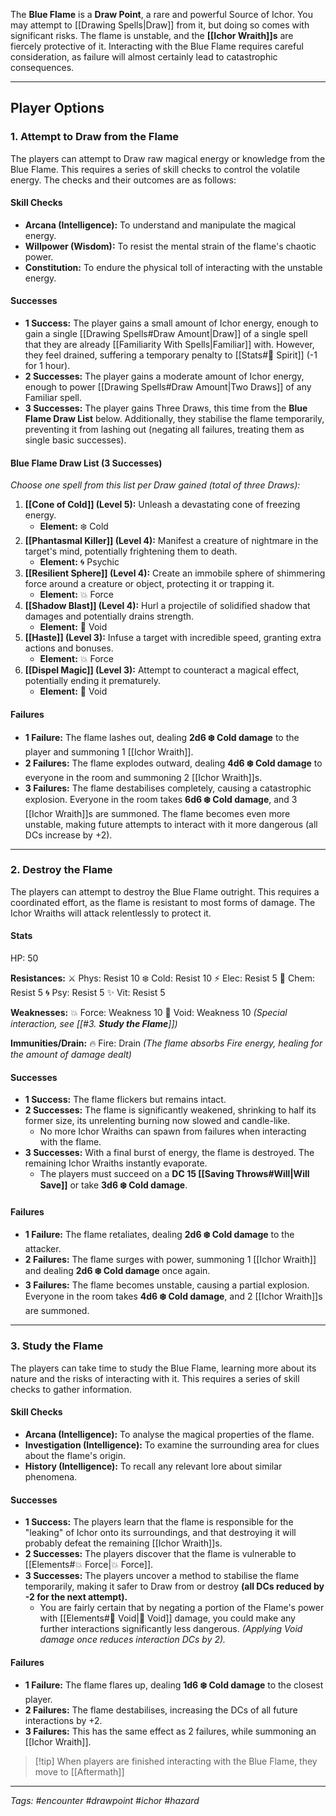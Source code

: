 The **Blue Flame** is a **Draw Point**, a rare and powerful Source of Ichor. You may attempt to [[Drawing Spells|Draw]] from it, but doing so comes with significant risks. The flame is unstable, and the **[[Ichor Wraith]]s** are fiercely protective of it. Interacting with the Blue Flame requires careful consideration, as failure will almost certainly lead to catastrophic consequences.

---

## Player Options

### 1. **Attempt to Draw from the Flame**

The players can attempt to Draw raw magical energy or knowledge from the Blue Flame. This requires a series of skill checks to control the volatile energy. The checks and their outcomes are as follows:

#### **Skill Checks**

- **Arcana (Intelligence):** To understand and manipulate the magical energy.
- **Willpower (Wisdom):** To resist the mental strain of the flame's chaotic power.
- **Constitution:** To endure the physical toll of interacting with the unstable energy.

#### **Successes**

- **1 Success:** The player gains a small amount of Ichor energy, enough to gain a single [[Drawing Spells#Draw Amount|Draw]] of a single spell that they are already [[Familiarity With Spells|Familiar]] with. However, they feel drained, suffering a temporary penalty to [[Stats#💙 Spirit]] (-1 for 1 hour).
- **2 Successes:** The player gains a moderate amount of Ichor energy, enough to power [[Drawing Spells#Draw Amount|Two Draws]] of any Familiar spell.
- **3 Successes:** The player gains Three Draws, this time from the **Blue Flame Draw List** below. Additionally, they stabilise the flame temporarily, preventing it from lashing out (negating all failures, treating them as single basic successes).

#### **Blue Flame Draw List (3 Successes)**

*Choose one spell from this list per Draw gained (total of three Draws):*

1. **[[Cone of Cold]] (Level 5):** Unleash a devastating cone of freezing energy.
    - **Element:** ❄️ Cold
2. **[[Phantasmal Killer]] (Level 4):** Manifest a creature of nightmare in the target's mind, potentially frightening them to death.
    - **Element:** 🌀 Psychic
3. **[[Resilient Sphere]] (Level 4):** Create an immobile sphere of shimmering force around a creature or object, protecting it or trapping it.
    - **Element:** 💥 Force
4. **[[Shadow Blast]] (Level 4):** Hurl a projectile of solidified shadow that damages and potentially drains strength.
    - **Element:** 🌌 Void
5. **[[Haste]] (Level 3):** Infuse a target with incredible speed, granting extra actions and bonuses.
    - **Element:** 💥 Force
6. **[[Dispel Magic]] (Level 3):** Attempt to counteract a magical effect, potentially ending it prematurely.
    - **Element:** 🌌 Void

#### **Failures**

- **1 Failure:** The flame lashes out, dealing **2d6 ❄️ Cold damage** to the player and summoning 1 [[Ichor Wraith]].
- **2 Failures:** The flame explodes outward, dealing **4d6 ❄️ Cold damage** to everyone in the room and summoning 2 [[Ichor Wraith]]s.
- **3 Failures:** The flame destabilises completely, causing a catastrophic explosion. Everyone in the room takes **6d6 ❄️ Cold damage**, and 3 [[Ichor Wraith]]s are summoned. The flame becomes even more unstable, making future attempts to interact with it more dangerous (all DCs increase by +2).

---

### 2. **Destroy the Flame**

The players can attempt to destroy the Blue Flame outright. This requires a coordinated effort, as the flame is resistant to most forms of damage. The Ichor Wraiths will attack relentlessly to protect it.

#### Stats

HP: 50

**Resistances:**
⚔️ Phys: Resist 10
❄️ Cold: Resist 10
⚡ Elec: Resist 5
🧪 Chem: Resist 5
🌀 Psy: Resist 5
✨ Vit: Resist 5

**Weaknesses:**
💥 Force: Weakness 10
🌌 Void: Weakness 10 *(Special interaction, see [[#3. **Study the Flame**]])*

**Immunities/Drain:**
🔥 Fire: Drain *(The flame absorbs Fire energy, healing for the amount of damage dealt)*

#### **Successes**

- **1 Success:** The flame flickers but remains intact.
- **2 Successes:** The flame is significantly weakened, shrinking to half its former size, its unrelenting burning now slowed and candle-like.
  - No more Ichor Wraiths can spawn from failures when interacting with the flame.
- **3 Successes:** With a final burst of energy, the flame is destroyed. The remaining Ichor Wraiths instantly evaporate.
  - The players must succeed on a **DC 15 [[Saving Throws#Will|Will Save]]** or take **3d6 ❄️ Cold damage**.

#### **Failures**

- **1 Failure:** The flame retaliates, dealing **2d6 ❄️ Cold damage** to the attacker.
- **2 Failures:** The flame surges with power, summoning 1 [[Ichor Wraith]] and dealing **2d6 ❄️ Cold damage** once again.
- **3 Failures:** The flame becomes unstable, causing a partial explosion. Everyone in the room takes **4d6 ❄️ Cold damage**, and 2 [[Ichor Wraith]]s are summoned.

---

### 3. **Study the Flame**

The players can take time to study the Blue Flame, learning more about its nature and the risks of interacting with it. This requires a series of skill checks to gather information.

#### **Skill Checks**

- **Arcana (Intelligence):** To analyse the magical properties of the flame.
- **Investigation (Intelligence):** To examine the surrounding area for clues about the flame's origin.
- **History (Intelligence):** To recall any relevant lore about similar phenomena.

#### **Successes**

- **1 Success:** The players learn that the flame is responsible for the "leaking" of Ichor onto its surroundings, and that destroying it will probably defeat the remaining [[Ichor Wraith]]s.
- **2 Successes:** The players discover that the flame is vulnerable to [[Elements#💥 Force|💥 Force]].
- **3 Successes:** The players uncover a method to stabilise the flame temporarily, making it safer to Draw from or destroy **(all DCs reduced by -2 for the next attempt).**
  - You are fairly certain that by negating a portion of the Flame's power with [[Elements#🌌 Void|🌌 Void]] damage, you could make any further interactions significantly less dangerous. *(Applying Void damage once reduces interaction DCs by 2).*

#### **Failures**

- **1 Failure:** The flame flares up, dealing **1d6 ❄️ Cold damage** to the closest player.
- **2 Failures:** The flame destabilises, increasing the DCs of all future interactions by +2.
- **3 Failures:** This has the same effect as 2 failures, while summoning an [[Ichor Wraith]].

> [!tip] When players are finished interacting with the Blue Flame, they move to [[Aftermath]]

---
*Tags: #encounter #drawpoint #ichor #hazard*
